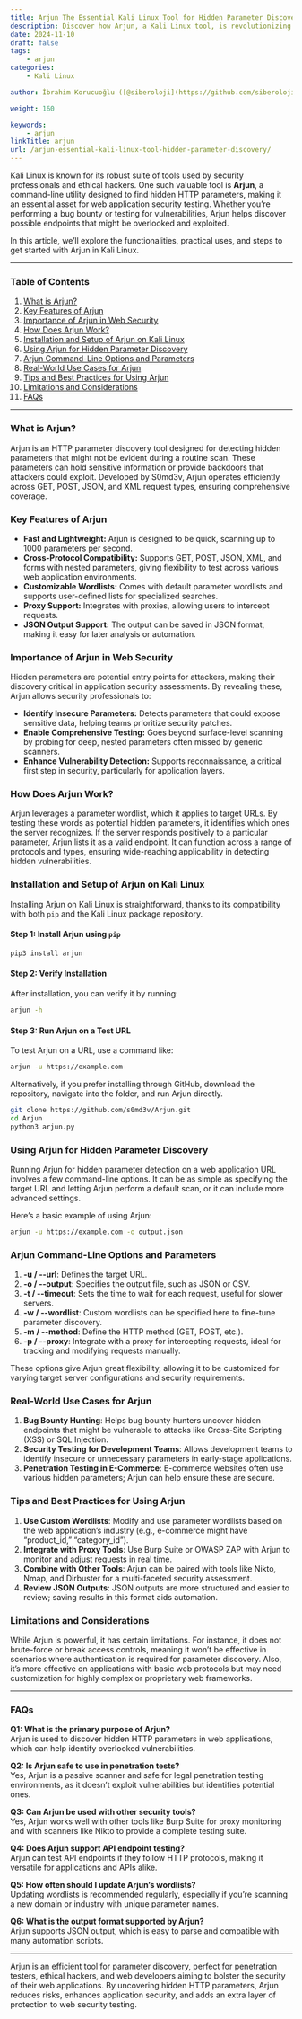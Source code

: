 ```yaml
---
title: Arjun The Essential Kali Linux Tool for Hidden Parameter Discovery
description: Discover how Arjun, a Kali Linux tool, is revolutionizing web application security by uncovering hidden HTTP parameters. Learn how it works, its key features, and practical use cases.
date: 2024-11-10
draft: false
tags:
    - arjun
categories:
    - Kali Linux

author: İbrahim Korucuoğlu ([@siberoloji](https://github.com/siberoloji))

weight: 160

keywords:
    - arjun
linkTitle: arjun
url: /arjun-essential-kali-linux-tool-hidden-parameter-discovery/
---
```


Kali Linux is known for its robust suite of tools used by security professionals and ethical hackers. One such valuable tool is **Arjun**, a command-line utility designed to find hidden HTTP parameters, making it an essential asset for web application security testing. Whether you’re performing a bug bounty or testing for vulnerabilities, Arjun helps discover possible endpoints that might be overlooked and exploited.

In this article, we’ll explore the functionalities, practical uses, and steps to get started with Arjun in Kali Linux.

---

### Table of Contents

1. [What is Arjun?](#what-is-arjun)
2. [Key Features of Arjun](#key-features-of-arjun)
3. [Importance of Arjun in Web Security](#importance-of-arjun-in-web-security)
4. [How Does Arjun Work?](#how-does-arjun-work)
5. [Installation and Setup of Arjun on Kali Linux](#installation-and-setup-of-arjun-on-kali-linux)
6. [Using Arjun for Hidden Parameter Discovery](#using-arjun-for-hidden-parameter-discovery)
7. [Arjun Command-Line Options and Parameters](#arjun-command-line-options-and-parameters)
8. [Real-World Use Cases for Arjun](#real-world-use-cases-for-arjun)
9. [Tips and Best Practices for Using Arjun](#tips-and-best-practices-for-using-arjun)
10. [Limitations and Considerations](#limitations-and-considerations)
11. [FAQs](#faqs)

---

### What is Arjun?

Arjun is an HTTP parameter discovery tool designed for detecting hidden parameters that might not be evident during a routine scan. These parameters can hold sensitive information or provide backdoors that attackers could exploit. Developed by S0md3v, Arjun operates efficiently across GET, POST, JSON, and XML request types, ensuring comprehensive coverage.

### Key Features of Arjun

- **Fast and Lightweight:** Arjun is designed to be quick, scanning up to 1000 parameters per second.
- **Cross-Protocol Compatibility:** Supports GET, POST, JSON, XML, and forms with nested parameters, giving flexibility to test across various web application environments.
- **Customizable Wordlists:** Comes with default parameter wordlists and supports user-defined lists for specialized searches.
- **Proxy Support:** Integrates with proxies, allowing users to intercept requests.
- **JSON Output Support:** The output can be saved in JSON format, making it easy for later analysis or automation.

### Importance of Arjun in Web Security

Hidden parameters are potential entry points for attackers, making their discovery critical in application security assessments. By revealing these, Arjun allows security professionals to:

- **Identify Insecure Parameters:** Detects parameters that could expose sensitive data, helping teams prioritize security patches.
- **Enable Comprehensive Testing:** Goes beyond surface-level scanning by probing for deep, nested parameters often missed by generic scanners.
- **Enhance Vulnerability Detection:** Supports reconnaissance, a critical first step in security, particularly for application layers.

### How Does Arjun Work?

Arjun leverages a parameter wordlist, which it applies to target URLs. By testing these words as potential hidden parameters, it identifies which ones the server recognizes. If the server responds positively to a particular parameter, Arjun lists it as a valid endpoint. It can function across a range of protocols and types, ensuring wide-reaching applicability in detecting hidden vulnerabilities.

### Installation and Setup of Arjun on Kali Linux

Installing Arjun on Kali Linux is straightforward, thanks to its compatibility with both `pip` and the Kali Linux package repository.

#### Step 1: Install Arjun using `pip`

```bash
pip3 install arjun
```

#### Step 2: Verify Installation

After installation, you can verify it by running:

```bash
arjun -h
```

#### Step 3: Run Arjun on a Test URL

To test Arjun on a URL, use a command like:

```bash
arjun -u https://example.com
```

Alternatively, if you prefer installing through GitHub, download the repository, navigate into the folder, and run Arjun directly.

```bash
git clone https://github.com/s0md3v/Arjun.git
cd Arjun
python3 arjun.py
```

### Using Arjun for Hidden Parameter Discovery

Running Arjun for hidden parameter detection on a web application URL involves a few command-line options. It can be as simple as specifying the target URL and letting Arjun perform a default scan, or it can include more advanced settings.

Here’s a basic example of using Arjun:

```bash
arjun -u https://example.com -o output.json
```

### Arjun Command-Line Options and Parameters

1. **-u / --url**: Defines the target URL.
2. **-o / --output**: Specifies the output file, such as JSON or CSV.
3. **-t / --timeout**: Sets the time to wait for each request, useful for slower servers.
4. **-w / --wordlist**: Custom wordlists can be specified here to fine-tune parameter discovery.
5. **-m / --method**: Define the HTTP method (GET, POST, etc.).
6. **-p / --proxy**: Integrate with a proxy for intercepting requests, ideal for tracking and modifying requests manually.

These options give Arjun great flexibility, allowing it to be customized for varying target server configurations and security requirements.

### Real-World Use Cases for Arjun

1. **Bug Bounty Hunting**: Helps bug bounty hunters uncover hidden endpoints that might be vulnerable to attacks like Cross-Site Scripting (XSS) or SQL Injection.
2. **Security Testing for Development Teams**: Allows development teams to identify insecure or unnecessary parameters in early-stage applications.
3. **Penetration Testing in E-Commerce**: E-commerce websites often use various hidden parameters; Arjun can help ensure these are secure.

### Tips and Best Practices for Using Arjun

1. **Use Custom Wordlists**: Modify and use parameter wordlists based on the web application’s industry (e.g., e-commerce might have “product_id,” “category_id”).
2. **Integrate with Proxy Tools**: Use Burp Suite or OWASP ZAP with Arjun to monitor and adjust requests in real time.
3. **Combine with Other Tools**: Arjun can be paired with tools like Nikto, Nmap, and Dirbuster for a multi-faceted security assessment.
4. **Review JSON Outputs**: JSON outputs are more structured and easier to review; saving results in this format aids automation.

### Limitations and Considerations

While Arjun is powerful, it has certain limitations. For instance, it does not brute-force or break access controls, meaning it won’t be effective in scenarios where authentication is required for parameter discovery. Also, it’s more effective on applications with basic web protocols but may need customization for highly complex or proprietary web frameworks.

---

### FAQs

**Q1: What is the primary purpose of Arjun?**  
Arjun is used to discover hidden HTTP parameters in web applications, which can help identify overlooked vulnerabilities.

**Q2: Is Arjun safe to use in penetration tests?**  
Yes, Arjun is a passive scanner and safe for legal penetration testing environments, as it doesn’t exploit vulnerabilities but identifies potential ones.

**Q3: Can Arjun be used with other security tools?**  
Yes, Arjun works well with other tools like Burp Suite for proxy monitoring and with scanners like Nikto to provide a complete testing suite.

**Q4: Does Arjun support API endpoint testing?**  
Arjun can test API endpoints if they follow HTTP protocols, making it versatile for applications and APIs alike.

**Q5: How often should I update Arjun’s wordlists?**  
Updating wordlists is recommended regularly, especially if you’re scanning a new domain or industry with unique parameter names.

**Q6: What is the output format supported by Arjun?**  
Arjun supports JSON output, which is easy to parse and compatible with many automation scripts.

---

Arjun is an efficient tool for parameter discovery, perfect for penetration testers, ethical hackers, and web developers aiming to bolster the security of their web applications. By uncovering hidden HTTP parameters, Arjun reduces risks, enhances application security, and adds an extra layer of protection to web security testing.
